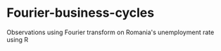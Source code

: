 # Fourier-business-cycles
Observations using Fourier transform on Romania's unemployment rate using R
